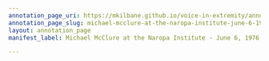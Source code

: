 ```yaml
---
annotation_page_uri: https://mkilbane.github.io/voice-in-extremity/annotations/michael-mcclure-at-the-naropa-institute-june-6-1976-canvas-1--and-then-we-re-going-to-take-a-break-ten-minutes-or-so--.json
annotation_page_slug: michael-mcclure-at-the-naropa-institute-june-6-1976-canvas-1--and-then-we-re-going-to-take-a-break-ten-minutes-or-so--
layout: annotation_page
manifest_label: Michael McClure at the Naropa Institute - June 6, 1976

---
```

